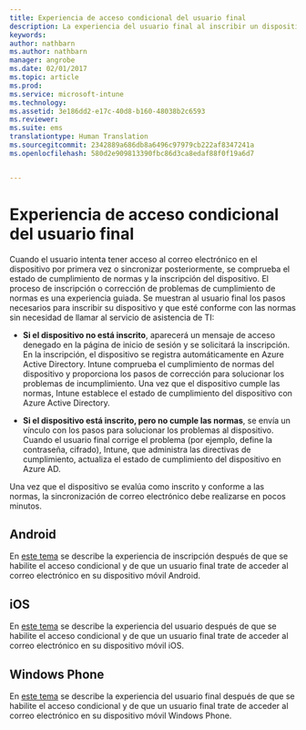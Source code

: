 ```yaml
---
title: Experiencia de acceso condicional del usuario final
description: La experiencia del usuario final al inscribir un dispositivo o solucionar problemas de cumplimiento.
keywords: 
author: nathbarn
ms.author: nathbarn
manager: angrobe
ms.date: 02/01/2017
ms.topic: article
ms.prod: 
ms.service: microsoft-intune
ms.technology: 
ms.assetid: 3e186dd2-e17c-40d8-b160-48038b2c6593
ms.reviewer: 
ms.suite: ems
translationtype: Human Translation
ms.sourcegitcommit: 2342889a686db8a6496c97979cb222af8347241a
ms.openlocfilehash: 580d2e909813390fbc86d3ca8edaf88f0f19a6d7


---
```


# <a name="end-user-experience-of-conditional-access"></a>Experiencia de acceso condicional del usuario final
Cuando el usuario intenta tener acceso al correo electrónico en el dispositivo por primera vez o sincronizar posteriormente, se comprueba el estado de cumplimiento de normas y la inscripción del dispositivo. El proceso de inscripción o corrección de problemas de cumplimiento de normas es una experiencia guiada. Se muestran al usuario final los pasos necesarios para inscribir su dispositivo y que esté conforme con las normas sin necesidad de llamar al servicio de asistencia de TI:

-   **Si el dispositivo no está inscrito**, aparecerá un mensaje de acceso denegado en la página de inicio de sesión y se solicitará la inscripción. En la inscripción, el dispositivo se registra automáticamente en Azure Active Directory. Intune comprueba el cumplimiento de normas del dispositivo y proporciona los pasos de corrección para solucionar los problemas de incumplimiento. Una vez que el dispositivo cumple las normas, Intune establece el estado de cumplimiento del dispositivo con Azure Active Directory.

-   **Si el dispositivo está inscrito, pero no cumple las normas**, se envía un vínculo con los pasos para solucionar los problemas al dispositivo. Cuando el usuario final corrige el problema (por ejemplo, define la contraseña, cifrado), Intune, que administra las directivas de cumplimiento, actualiza el estado de cumplimiento del dispositivo en Azure AD.

Una vez que el dispositivo se evalúa como inscrito y conforme a las normas, la sincronización de correo electrónico debe realizarse en pocos minutos.

## <a name="android"></a>Android

En [este tema](end-user-experience-conditional-access-android.md) se describe la experiencia de inscripción después de que se habilite el acceso condicional y de que un usuario final trate de acceder al correo electrónico en su dispositivo móvil Android.

## <a name="ios"></a>iOS

En [este tema](end-user-experience-conditional-access-ios.md) se describe la experiencia del usuario después de que se habilite el acceso condicional y de que un usuario final trate de acceder al correo electrónico en su dispositivo móvil iOS.

## <a name="windows-phone"></a>Windows Phone

En [este tema](end-user-experience-conditional-access-winphone.md) se describe la experiencia del usuario final después de que se habilite el acceso condicional y de que un usuario final trate de acceder al correo electrónico en su dispositivo móvil Windows Phone.



<!--HONumber=Jan17_HO1-->


